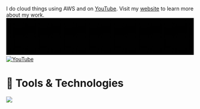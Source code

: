 I do cloud things using AWS and on [YouTube](https://www.youtube.com/channel/UCF3GCqR1MYFdf-Jv9srtjDA). Visit my [website](https://erikngigi.github.io) to learn more about my work.
![banner-gif](images/ericngigi-github-cropped.gif)
[![YouTube](https://img.shields.io/badge/YouTube-%23FF0000.svg?style=for-the-badge&logo=YouTube&logoColor=white)](https://www.youtube.com/channel/UCF3GCqR1MYFdf-Jv9srtjDA)

# :toolbox: Tools & Technologies

<p align="left">
  <a href="https://skillicons.dev">
    <img src="https://skillicons.dev/icons?i=arch,aws,bash,docker,linux,py,terraform&theme=dark" />
  </a>
</p>
